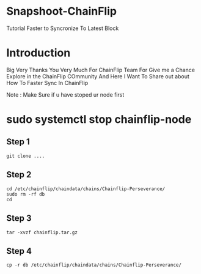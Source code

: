 # Snapshoot-ChainFlip
Tutorial Faster to Syncronize To Latest Block

# Introduction
Big Very Thanks You Very Much For ChainFlip Team For Give me a Chance Explore in the ChainFlip COmmunity
And Here I Want To Share out about How To Faster Sync In ChainFlip

Note : Make Sure if u have stoped ur node first 
# sudo systemctl stop chainflip-node

## Step 1 
``` 
git clone ....

```

## Step 2
``` 
cd /etc/chainflip/chaindata/chains/Chainflip-Perseverance/
sudo rm -rf db
cd
```

## Step 3
``` 
tar -xvzf chainflip.tar.gz 
```

## Step 4
```
cp -r db /etc/chainflip/chaindata/chains/Chainflip-Perseverance/
```
